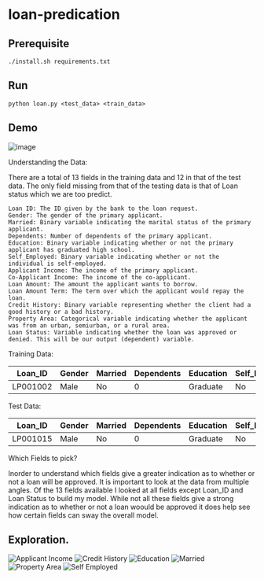 # loan-predication

## Prerequisite
    ./install.sh requirements.txt
    
## Run
    python loan.py <test_data> <train_data>
    
## Demo
![image](https://user-images.githubusercontent.com/17595044/68384081-c0af1d00-014e-11ea-861e-358a7f8a2c96.png)

Understanding the Data:

There are a total of 13 fields in the training data and 12 in that of the test data. The only field missing from that of the testing data is that of Loan status which we are too predict.

    Loan ID: The ID given by the bank to the loan request.
    Gender: The gender of the primary applicant.
    Married: Binary variable indicating the marital status of the primary applicant.
    Dependents: Number of dependents of the primary applicant.
    Education: Binary variable indicating whether or not the primary applicant has graduated high school.
    Self_Employed: Binary variable indicating whether or not the individual is self-employed.
    Applicant Income: The income of the primary applicant.
    Co-Applicant Income: The income of the co-applicant.
    Loan Amount: The amount the applicant wants to borrow.
    Loan Amount Term: The term over which the applicant would repay the loan.
    Credit History: Binary variable representing whether the client had a good history or a bad history.
    Property Area: Categorical variable indicating whether the applicant was from an urban, semiurban, or a rural area.
    Loan Status: Variable indicating whether the loan was approved or denied. This will be our output (dependent) variable.

Training Data:

| Loan_ID | Gender | Married | Dependents | Education | Self_Employed | ApplicantIncome | CoapplicantIncome | LoanAmount | Loan_Amount_Term | Credit_History | Property_Area | Loan_Status |
| ------- | ------ | ------- | ---------- | --------- | ------------- | --------------- | ----------------- | ---------- | ---------------- | -------------- | ------------- | ----------- |
| LP001002 | Male   | No     | 0           | Graduate | No             | 5849           | 0                 |            | 360              | 1              | Urban          | Y           |


Test Data:

| Loan_ID | Gender | Married | Dependents | Education | Self_Employed | ApplicantIncome | CoapplicantIncome | LoanAmount | Loan_Amount_Term | Credit_History | Property_Area |
| ------- | ------ | ------- | ---------- | --------- | ------------- | --------------- | ----------------- | ---------- | ---------------- | -------------- | ------------- |
| LP001015 | Male   | No     | 0           | Graduate | No             | 5720           | 0                 | 110        | 360              | 1              | Urban         | 


Which Fields to pick?

Inorder to understand which fields give a greater indication as to whether or not a loan will be approved. It is important to look at the data from multiple angles. Of the 13 fields available I looked at all fields except Loan_ID and Loan Status to build my model. While not all these fields give a strong indication as to whether or not a loan woould be approved it does help see how certain fields can sway the overall model.

## Exploration.

![Applicant Income](https://github.com/mikeyPower/loan-predication/blob/master/explore/explore/outuput_applicant_income.png)
![Credit History](https://github.com/mikeyPower/loan-predication/blob/master/explore/explore/outuput_credit_history.png)
![Education](https://github.com/mikeyPower/loan-predication/blob/master/explore/explore/outuput_education.png)
![Married](https://github.com/mikeyPower/loan-predication/blob/master/explore/explore/outuput_married.png)
![Property Area](https://github.com/mikeyPower/loan-predication/blob/master/explore/explore/outuput_property_area.png)
![Self Employed](https://github.com/mikeyPower/loan-predication/blob/master/explore/explore/outuput_self_employed.png)
